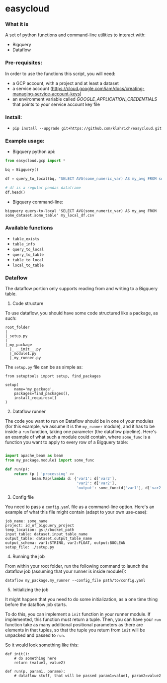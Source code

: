 # easycloud

### What it is

A set of python functions and command-line utilities to interact with:
- Bigquery
- Dataflow

### Pre-requisites:

In order to use the functions this script, you will need: 
- a GCP account, with a project and at least a dataset 
- a service account (https://cloud.google.com/iam/docs/creating-managing-service-account-keys)
- an environment variable called _GOOGLE_APPLICATION_CREDENTIALS_ that points to your service account key file

### Install:

- `pip install --upgrade git+https://github.com/klahrich/easycloud.git`

### Example usage:

- Bigquery python api:

```python
from easycloud.gcp import *

bq = Bigquery()

df = query_to_local(bq, "SELECT AVG(some_numeric_var) AS my_avg FROM some_dataset.some_table", "my_local_df.csv")

# df is a regular pandas dataframe
df.head()
```

- Bigquery command-line:

```
bigquery query-to-local 'SELECT AVG(some_numeric_var) AS my_avg FROM some_dataset.some_table' my_local_df.csv
```

### Available functions

- `table_exists`
- `table_info`
- `query_to_local`
- `query_to_table`
- `table_to_local`
- `local_to_table`

### Dataflow

The dataflow portion only supports reading from and writing to a Bigquery table.

1. Code structure

To use dataflow, you should have some code structured like a package, as such:

```
root_folder
|
|_setup.py
|
|_my_package
  |_ __init__.py
  |_module1.py
  |_my_runner.py
```

The `setup.py` file can be as simple as:
```
from setuptools import setup, find_packages

setup(
    name='my_package',
    packages=find_packages(),
    install_requires=[] 
)
```

2. Dataflow runner

The code you want to run on Dataflow should be in one of your modules (for this example, we assume it is the `my_runner` module), and it has to be inside a `run` function, taking one parameter (the dataflow pipeline). Here's an example of what such a module could contain, where `some_func` is a function you want to apply to every row of a Bigquery table:

```python

import apache_beam as beam
from my_package.module1 import some_func

def run(p):
    return (p | 'processing' >> 
            beam.Map(lambda d: {'var1': d['var2'],
                                'var2': d['var2'],                                
                                'output': some_func(d['var1'], d['var2'])})
```

3. Config file

You need to pass a `config.yaml` file as a command-line option. Here's an example of what this file might contain (adapt to your own use-case):

```
job_name: some_name
project: id_of_bigquery_project
temp_location: gs://bucket_path
input_table: dataset.input_table_name
output_table: dataset.output_table_name
output_schema: var1:STRING, var2:FLOAT, output:BOOLEAN
setup_file: ./setup.py
```

4. Running the job

From within your root folder, run the following command to launch the dataflow job (assuming that your runner is inside module1):
```
dataflow my_package.my_runner --config_file path/to/config.yaml
```

5. Initializing the job

It might happen that you need to do some initialization, as a one time thing before the dataflow job starts.

To do this, you can implement a `init` function in your runner module. If implemented, this function must return a tuple. Then, you can have your `run` function take as many additional positional parameters as there are elements in that tuples, so that the tuple you return from `init` will be unpacked and passed to `run`.

So it would look something like this:
```{python}
def init():
    # do something here
    return (value1, value2)

def run(p, param1, parame):
    # dataflow stuff, that will be passed param1=value1, param2=value2
```
